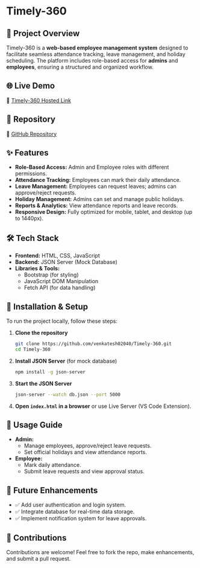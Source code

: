 # Timely-360

## 📌 Project Overview
Timely-360 is a **web-based employee management system** designed to facilitate seamless attendance tracking, leave management, and holiday scheduling. The platform includes role-based access for **admins** and **employees**, ensuring a structured and organized workflow.

## 🌐 Live Demo
🔗 [Timely-360 Hosted Link](https://venkatesh02040.github.io/Timely-360/)

## 📂 Repository
🔗 [GitHub Repository](https://github.com/venkatesh02040/Timely-360)

## ✨ Features
- **Role-Based Access:** Admin and Employee roles with different permissions.
- **Attendance Tracking:** Employees can mark their daily attendance.
- **Leave Management:** Employees can request leaves; admins can approve/reject requests.
- **Holiday Management:** Admins can set and manage public holidays.
- **Reports & Analytics:** View attendance reports and leave records.
- **Responsive Design:** Fully optimized for mobile, tablet, and desktop (up to 1440px).

## 🛠️ Tech Stack
- **Frontend:** HTML, CSS, JavaScript
- **Backend:** JSON Server (Mock Database)
- **Libraries & Tools:**
  - Bootstrap (for styling)
  - JavaScript DOM Manipulation
  - Fetch API (for data handling)

## 🚀 Installation & Setup
To run the project locally, follow these steps:

1. **Clone the repository**
   ```sh
   git clone https://github.com/venkatesh02040/Timely-360.git
   cd Timely-360
   ```

2. **Install JSON Server** (for mock database)
   ```sh
   npm install -g json-server
   ```

3. **Start the JSON Server**
   ```sh
   json-server --watch db.json --port 5000
   ```

4. **Open `index.html` in a browser** or use Live Server (VS Code Extension).

## 📌 Usage Guide
- **Admin:**
  - Manage employees, approve/reject leave requests.
  - Set official holidays and view attendance reports.
- **Employee:**
  - Mark daily attendance.
  - Submit leave requests and view approval status.

## 📌 Future Enhancements
- ✅ Add user authentication and login system.
- ✅ Integrate database for real-time data storage.
- ✅ Implement notification system for leave approvals.

## 📩 Contributions
Contributions are welcome! Feel free to fork the repo, make enhancements, and submit a pull request.
